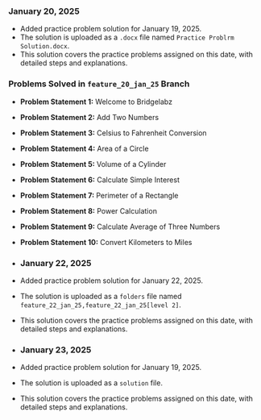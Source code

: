 ### January 20, 2025
- Added practice problem solution for January 19, 2025.
- The solution is uploaded as a `.docx` file named `Practice Problrm Solution.docx`.
- This solution covers the practice problems assigned on this date, with detailed steps and explanations.

### Problems Solved in `feature_20_jan_25` Branch

- **Problem Statement 1:** Welcome to Bridgelabz
- **Problem Statement 2:** Add Two Numbers  
- **Problem Statement 3:** Celsius to Fahrenheit Conversion
- **Problem Statement 4:** Area of a Circle  
- **Problem Statement 5:** Volume of a Cylinder  
- **Problem Statement 6:** Calculate Simple Interest
- **Problem Statement 7:** Perimeter of a Rectangle
- **Problem Statement 8:** Power Calculation  
- **Problem Statement 9:** Calculate Average of Three Numbers  
- **Problem Statement 10:** Convert Kilometers to Miles

- ### January 22, 2025
- Added practice problem solution for January 22, 2025.
- The solution is uploaded as a `folders` file named `feature_22_jan_25,feature_22_jan_25[level 2]`.
- This solution covers the practice problems assigned on this date, with detailed steps and explanations.

- ### January 23, 2025
- Added practice problem solution for January 19, 2025.
- The solution is uploaded as a `solution` file.
- This solution covers the practice problems assigned on this date, with detailed steps and explanations.




